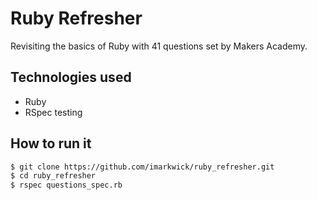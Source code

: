 # Ruby Refresher

Revisiting the basics of Ruby with 41 questions set by Makers Academy.

## Technologies used

* Ruby
* RSpec testing

## How to run it

```sh
$ git clone https://github.com/imarkwick/ruby_refresher.git
$ cd ruby_refresher
$ rspec questions_spec.rb
```

